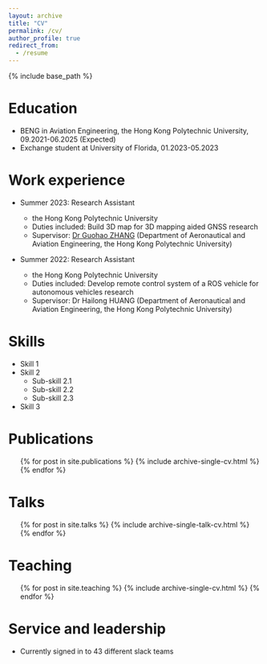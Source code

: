 ```yaml
---
layout: archive
title: "CV"
permalink: /cv/
author_profile: true
redirect_from:
  - /resume
---
```


{% include base_path %}

Education
======
* BENG in Aviation Engineering, the Hong Kong Polytechnic University, 09.2021-06.2025 (Expected)
* Exchange student at University of Florida, 01.2023-05.2023


Work experience
======
* Summer 2023: Research Assistant
  * the Hong Kong Polytechnic University
  * Duties included: Build 3D map for 3D mapping aided GNSS research
  * Supervisor: [Dr Guohao ZHANG](https://www.polyu.edu.hk/aae/people/academic-staff/dr-zhang-guohao/) (Department of Aeronautical and Aviation Engineering, the Hong Kong Polytechnic University)
    
* Summer 2022: Research Assistant
  * the Hong Kong Polytechnic University
  * Duties included: Develop remote control system of a ROS vehicle for autonomous vehicles research
  * Supervisor: Dr Hailong HUANG (Department of Aeronautical and Aviation Engineering, the Hong Kong Polytechnic University)
  
Skills
======
* Skill 1
* Skill 2
  * Sub-skill 2.1
  * Sub-skill 2.2
  * Sub-skill 2.3
* Skill 3

Publications
======
  <ul>{% for post in site.publications %}
    {% include archive-single-cv.html %}
  {% endfor %}</ul>
  
Talks
======
  <ul>{% for post in site.talks %}
    {% include archive-single-talk-cv.html %}
  {% endfor %}</ul>
  
Teaching
======
  <ul>{% for post in site.teaching %}
    {% include archive-single-cv.html %}
  {% endfor %}</ul>
  
Service and leadership
======
* Currently signed in to 43 different slack teams
